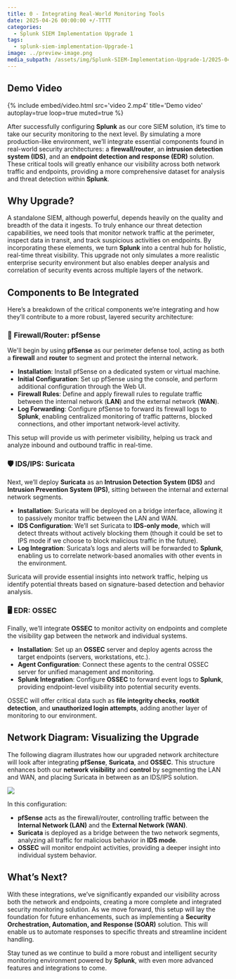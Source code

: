 ```yaml
---
title: 0 - Integrating Real-World Monitoring Tools
date: 2025-04-26 00:00:00 +/-TTTT
categories:
  - Splunk SIEM Implementation Upgrade 1
tags:
  - splunk-siem-implementation-Upgrade-1
image: ../preview-image.png
media_subpath: /assets/img/Splunk-SIEM-Implementation-Upgrade-1/2025-04-26-0---Integrating-Real-World-Monitoring-Tools/
---
```


## Demo Video

{%
  include embed/video.html
  src='video 2.mp4'
  title='Demo video'
  autoplay=true
  loop=true
  muted=true
%}


After successfully configuring **Splunk** as our core SIEM solution, it’s time to take our security monitoring to the next level. By simulating a more production-like environment, we’ll integrate essential components found in real-world security architectures: a **firewall/router**, an **intrusion detection system (IDS)**, and an **endpoint detection and response (EDR)** solution. These critical tools will greatly enhance our visibility across both network traffic and endpoints, providing a more comprehensive dataset for analysis and threat detection within **Splunk**.

## Why Upgrade?

A standalone SIEM, although powerful, depends heavily on the quality and breadth of the data it ingests. To truly enhance our threat detection capabilities, we need tools that monitor network traffic at the perimeter, inspect data in transit, and track suspicious activities on endpoints. By incorporating these elements, we turn **Splunk** into a central hub for holistic, real-time threat visibility. This upgrade not only simulates a more realistic enterprise security environment but also enables deeper analysis and correlation of security events across multiple layers of the network.

## Components to Be Integrated

Here’s a breakdown of the critical components we’re integrating and how they’ll contribute to a more robust, layered security architecture:

### 🔐 **Firewall/Router: pfSense**

We'll begin by using **pfSense** as our perimeter defense tool, acting as both a **firewall** and **router** to segment and protect the internal network.

- **Installation**: Install pfSense on a dedicated system or virtual machine.
- **Initial Configuration**: Set up pfSense using the console, and perform additional configuration through the Web UI.
- **Firewall Rules**: Define and apply firewall rules to regulate traffic between the internal network (**LAN**) and the external network (**WAN**).
- **Log Forwarding**: Configure pfSense to forward its firewall logs to **Splunk**, enabling centralized monitoring of traffic patterns, blocked connections, and other important network-level activity.

This setup will provide us with perimeter visibility, helping us track and analyze inbound and outbound traffic in real-time.

### 🛡️ **IDS/IPS: Suricata**

Next, we’ll deploy **Suricata** as an **Intrusion Detection System (IDS)** and **Intrusion Prevention System (IPS)**, sitting between the internal and external network segments.

- **Installation**: Suricata will be deployed on a bridge interface, allowing it to passively monitor traffic between the LAN and WAN.
- **IDS Configuration**: We’ll set Suricata to **IDS-only mode**, which will detect threats without actively blocking them (though it could be set to IPS mode if we choose to block malicious traffic in the future).
- **Log Integration**: Suricata’s logs and alerts will be forwarded to **Splunk**, enabling us to correlate network-based anomalies with other events in the environment.

Suricata will provide essential insights into network traffic, helping us identify potential threats based on signature-based detection and behavior analysis.

### 🖥️ **EDR: OSSEC**

Finally, we’ll integrate **OSSEC** to monitor activity on endpoints and complete the visibility gap between the network and individual systems.

- **Installation**: Set up an **OSSEC** server and deploy agents across the target endpoints (servers, workstations, etc.).
- **Agent Configuration**: Connect these agents to the central OSSEC server for unified management and monitoring.
- **Splunk Integration**: Configure **OSSEC** to forward event logs to **Splunk**, providing endpoint-level visibility into potential security events.

OSSEC will offer critical data such as **file integrity checks**, **rootkit detection**, and **unauthorized login attempts**, adding another layer of monitoring to our environment.

## **Network Diagram: Visualizing the Upgrade**

The following diagram illustrates how our upgraded network architecture will look after integrating **pfSense**, **Suricata**, and **OSSEC**. This structure enhances both our **network visibility** and **control** by segmenting the LAN and WAN, and placing Suricata in between as an IDS/IPS solution.

![](2025-04-26-0---Integrating-Real-World-Monitoring-Tools-1.png)

In this configuration:

- **pfSense** acts as the firewall/router, controlling traffic between the **Internal Network (LAN)** and the **External Network (WAN)**.
- **Suricata** is deployed as a bridge between the two network segments, analyzing all traffic for malicious behavior in **IDS mode**.
- **OSSEC** will monitor endpoint activities, providing a deeper insight into individual system behavior.

## What’s Next?

With these integrations, we’ve significantly expanded our visibility across both the network and endpoints, creating a more complete and integrated security monitoring solution. As we move forward, this setup will lay the foundation for future enhancements, such as implementing a **Security Orchestration, Automation, and Response (SOAR)** solution. This will enable us to automate responses to specific threats and streamline incident handling.

Stay tuned as we continue to build a more robust and intelligent security monitoring environment powered by **Splunk**, with even more advanced features and integrations to come.

